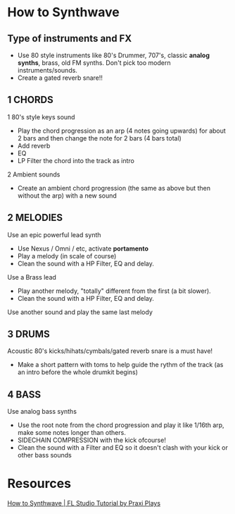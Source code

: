 # How to Synthwave
## Type of instruments and FX
- Use 80 style instruments like 80's Drummer, 707's, classic **analog synths**, brass, old FM synths. Don't pick too modern instruments/sounds.
- Create a gated reverb snare!!

## 1 CHORDS

1 80's style keys sound
- Play the chord progression as an arp (4 notes going upwards) for about 2 bars and then change the note for 2 bars (4 bars total)
- Add reverb
- EQ
- LP Filter the chord into the track as intro

2 Ambient sounds
- Create an ambient chord progression (the same as above but then without the arp) with a new sound

## 2 MELODIES

Use an epic powerful lead synth

- Use Nexus / Omni / etc, activate **portamento**
- Play a melody (in scale of course)
- Clean the sound with a HP Filter, EQ and delay.

Use a Brass lead

- Play another melody, "totally" different from the first (a bit slower).
- Clean the sound with a HP Filter, EQ and delay.

Use another sound and play the same last melody

## 3 DRUMS

Acoustic 80's kicks/hihats/cymbals/gated reverb snare is a must have!

- Make a short pattern with toms to help guide the rythm of the track (as an intro before the whole drumkit begins)

## 4 BASS

Use analog bass synths

- Use the root note from the chord progression and play it like 1/16th arp, make some notes longer than others.
- SIDECHAIN COMPRESSION with the kick ofcourse!
- Clean the sound with a Filter and EQ so it doesn't clash with your kick or other bass sounds


# Resources

[How to Synthwave | FL Studio Tutorial by Praxi Plays](https://www.youtube.com/watch?v=ahPindVHPK4)